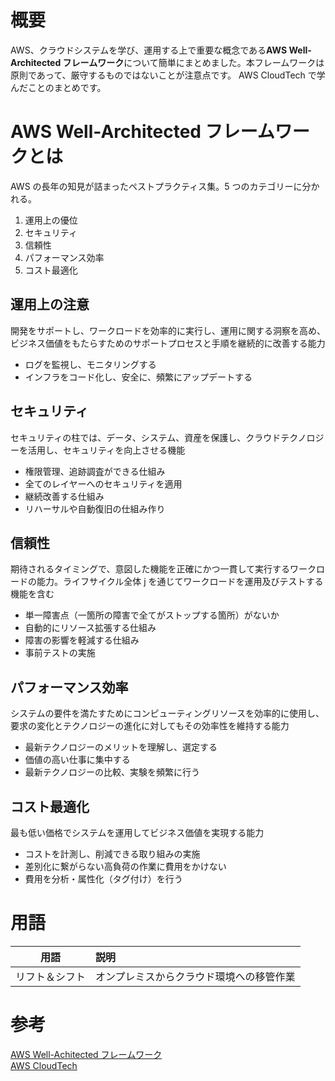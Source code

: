 <!--
title:   AWS Well-Achitected フレームワーク
tags:    AWS,Well-ArchitectedFramework
id:      826267d35e60ce78e742
private: false
-->

# 概要

AWS、クラウドシステムを学び、運用する上で重要な概念である**AWS Well-Architected フレームワーク**について簡単にまとめました。本フレームワークは原則であって、厳守するものではないことが注意点です。
AWS CloudTech で学んだことのまとめです。

# AWS Well-Architected フレームワークとは

AWS の長年の知見が詰まったペストプラクティス集。5 つのカテゴリーに分かれる。

1. 運用上の優位
1. セキュリティ
1. 信頼性
1. パフォーマンス効率
1. コスト最適化

## 運用上の注意

開発をサポートし、ワークロードを効率的に実行し、運用に関する洞察を高め、ビジネス価値をもたらすためのサポートプロセスと手順を継続的に改善する能力

- ログを監視し、モニタリングする
- インフラをコード化し、安全に、頻繁にアップデートする

## セキュリティ

セキュリティの柱では、データ、システム、資産を保護し、クラウドテクノロジーを活用し、セキュリティを向上させる機能

- 権限管理、追跡調査ができる仕組み
- 全てのレイヤーへのセキュリティを適用
- 継続改善する仕組み
- リハーサルや自動復旧の仕組み作り

## 信頼性

期待されるタイミングで、意図した機能を正確にかつ一貫して実行するワークロードの能力。ライフサイクル全体 j を通じてワークロードを運用及びテストする機能を含む

- 単一障害点（一箇所の障害で全てがストップする箇所）がないか
- 自動的にリソース拡張する仕組み
- 障害の影響を軽減する仕組み
- 事前テストの実施

## パフォーマンス効率

システムの要件を満たすためにコンピューティングリソースを効率的に使用し、要求の変化とテクノロジーの進化に対してもその効率性を維持する能力

- 最新テクノロジーのメリットを理解し、選定する
- 価値の高い仕事に集中する
- 最新テクノロジーの比較、実験を頻繁に行う

## コスト最適化

最も低い価格でシステムを運用してビジネス価値を実現する能力

- コストを計測し、削減できる取り組みの実施
- 差別化に繋がらない高負荷の作業に費用をかけない
- 費用を分析・属性化（タグ付け）を行う

# 用語

|      用語      | 説明                                     |
| :------------: | :--------------------------------------- |
| リフト＆シフト | オンプレミスからクラウド環境への移管作業 |

# 参考

[AWS Well-Achitected フレームワーク](https://wa.aws.amazon.com/wellarchitected/2020-07-02T19-33-23/index.ja.html)<br>
[AWS CloudTech](https://aws-cloud-tech.com/)
